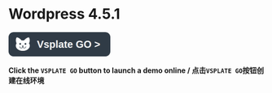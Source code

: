 # Wordpress 4.5.1

<a href="https://www.vsplate.com/?docker-compose=https://github.com/vsplate/dcenvs/wordpress/4.5.1"><img alt="VSPLATE GO" src="https://raw.githubusercontent.com/vsplate/images/master/vsgo_btn.png" width="200px"></a>

**Click the `VSPLATE GO` button to launch a demo online / 点击`VSPLATE GO`按钮创建在线环境**